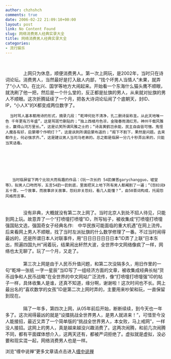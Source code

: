 ```yaml
---
author: chzhshch
comments: true
date: 2006-02-22 21:09:10+00:00
layout: post
link: No Content Found
slug: 网络消费男人经典实录大全
title: 网络消费男人经典实录大全
categories:
- 流行娱乐
---
```


			

                                                                                                                                       　　　　  
　　　　上网只为休息，顺便消费男人。第一次上网玩，是2002年，当时只在诗词论坛。消费男人，当然最好是打入敌人内部，“找个坏男人当情人”未果，就弄了“小人”ID。在比兴、国学等地方大闹起来。开始看一个东海什么猫头鹰不顺眼，就洗刷了他一把，然后是一个什么堂的，反正都是扯旗的男人，从来就对扯旗的男人不顺眼。这次折腾延续了一个月，把各大诗词论坛闹了个底朝天，封ID、IP，“小人X”的X都变成两位数字了。







      当时骂人基本都用诗的形式，摘录几段：“乾坤何处不清净，孔二删诗妄称圣。从此天地唯一色 千年更有万年盛”，这是骂斑竹删贴的；“独上西楼月色凉，金陵春雨滴红芳。神州千载风雅士，赢得山河万里长。”，这是讥笑所谓风雅之士的；“诗高黄鹤岂余能，民主自由皆可憎。鬼怪人魔各有好，启蒙哪个作明灯？”，这是讽刺所谓启蒙布道的；“阁下不割下，果然是问题。去来都作土，何必强求齐。”，这是建议男人当司马老弟的。总之都是临屏一分几十秒弄出来的，只能当笑话看。







       当时临屏留下两个比较大而有趣的作品：《玩一次长的 54韵兼答garychangguo，嘘堂等》，拟男人口吻而写，五言54韵一韵到底，里面把天上地下所有男人都阉割了一遍；“《怨妇词》五十首，一个故事，而故事非关故事，怨妇非关怨妇，看几人能懂？”，由50首词构成，托闺怨风格而言事。   
　　　　   
　　　　没有非典，大概就没有第二次上网了。当时北京人到处不招人待见，只能到网上玩。故意弄了一个“打喷嚏打喷嚏”ID，所写帖子，被收集成“打喷嚏打喷嚏强国贴文选，强国奇女子经典名作:　中华民族可能面临的重大机遇”在网上流传。后来看网上男人不顺眼，找了当时左派扯旗的什么数学修理了一番。不过当时闹得最凶的，还是所谓日本人对联事件，用“日日日日日日日本”ID弄了上联“日本东出，照遍四国九州”闹着玩，结果闹出轩然大波，全世界中文网络像疯了一样，网络也太无聊了。玩了一个月，又走了。   
　　　　   
　　　　第三次上网是由于人民币升值问题，和第二次没隔多久，用旧作里的一句“乾坤一张纸 一字一星辰”当ID写了一组经济方面的文章，被收集成经典长帖“货币战争和人民币战略”在全世界的中文网站广泛流传，像“打喷嚏打喷嚏强”ID的帖子一样，具体收集人是谁，还真不知道，缘分啊，谢谢啦！这次时间也不长。网上最出名的“喜欢数学的女孩”ID是第二次上网时弄的，主要用来吵架和玩，一直保留到现在。   
　　　　   
　　　　隔了一年多，第四次上网，从05年前后开始，断断续续，到今天也一年多了。这次闹得最凶的就是“设擂挑战全世界男人，是男人就进来！”，可惜至今没人能接招，最近又弄了一个简单版的“挑战全世界男人，本女败，马上戒网”，一样没人接招。这网上的男人，真是越来越没兴趣消费了。这两次闹腾，和前几次闹腾不同，都有平面媒体想介入，这两天还有，都被严词拒绝了。虚拟就是虚拟，没必要和现实混一起，网络消费男人也是一样。













浏览“缠中说禅”更多文章请点击进入[缠中说禅](http://blog.sina.com.cn/m/chzhshch)
























